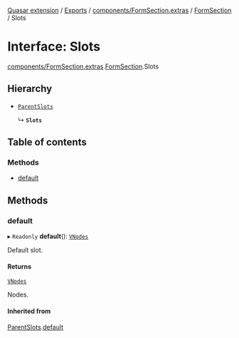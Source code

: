 [Quasar extension](../index.md) / [Exports](../modules.md) / [components/FormSection.extras](../modules/components_FormSection_extras.md) / [FormSection](../modules/components_FormSection_extras.FormSection.md) / Slots

# Interface: Slots

[components/FormSection.extras](../modules/components_FormSection_extras.md).[FormSection](../modules/components_FormSection_extras.FormSection.md).Slots

## Hierarchy

- [`ParentSlots`](components_FormSection_extras.FormSection.ParentSlots.md)

  ↳ **`Slots`**

## Table of contents

### Methods

- [default](components_FormSection_extras.FormSection.Slots.md#default)

## Methods

### default

▸ `Readonly` **default**(): [`VNodes`](../modules/components_api_misc.md#vnodes)

Default slot.

#### Returns

[`VNodes`](../modules/components_api_misc.md#vnodes)

Nodes.

#### Inherited from

[ParentSlots](components_FormSection_extras.FormSection.ParentSlots.md).[default](components_FormSection_extras.FormSection.ParentSlots.md#default)
